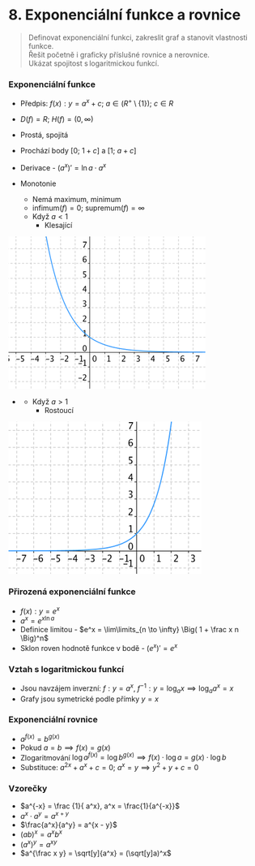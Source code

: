 # 8. Exponenciální funkce a rovnice

> Definovat exponenciální funkci, zakreslit graf a stanovit vlastnosti funkce. \
> Řešit početně i graficky příslušné rovnice a nerovnice. \
> Ukázat spojitost s logaritmickou funkcí.

### Exponenciální funkce

- Předpis: $f(x) : y = a^x + c;\ a \in (R^+ \setminus \{1\});\ c \in R$
- $D(f) = R; \ H(f) = (0,\infty)$
- Prostá, spojitá
- Prochází body $[0; \ 1 + c]$ a $[1; \ a + c]$
- Derivace - $(a^x)' = \ln a \cdot a^x$

- Monotonie
  - Nemá maximum, minimum
  - $\text{infimum}(f) = 0; \ \text{supremum}(f) = \infty$
  - Když $a < 1$
    - Klesající

![Klesající exponenciální funkce](./klesajici.png)

- - Když $a>1$
    - Rostoucí

![Roustocí exponenciální funkce](./rostouci.png)

### Přirozená exponenciální funkce

- $f(x):y = e^x$
- $a^x = e^{x \ln{a}}$
- Definice limitou - $e^x = \lim\limits_{n  \to \infty} \Big( 1 + \frac x n \Big)^n$
- Sklon roven hodnotě funkce v bodě - $(e^x)' = e^x$

### Vztah s logaritmickou funkcí

- Jsou navzájem inverzní: $f: y = a^x, \ f^{-1}: y = \log_a{x} \implies \log_a{a^x} = x$
- Grafy jsou symetrické podle přímky $y = x$

### Exponenciální rovnice

- $a^{f(x)} = b^{g(x)}$
- Pokud $a = b \implies f(x) = g(x)$
- Zlogaritmování $\log{a}^{f(x)} = \log {b}^{g(x)} \implies f(x) \cdot \log a = g(x) \cdot \log b$
- Substituce: $a^{2x} + a^x + c = 0; \ a^x = y \implies y^2 + y + c = 0$

### Vzorečky

- $a^{-x} = \frac {1}{ a^x}, a^x = \frac{1}{a^{-x}}$
- $a^x \cdot a^y = a^{x + y}$
- $\frac{a^x}{a^y} = a^{x - y}$
- $(ab)^x = a^x b^x$
- $(a^x)^y = a^{xy}$
- $a^{\frac x y} = \sqrt[y]{a^x} = (\sqrt[y]a)^x$
